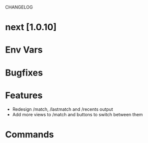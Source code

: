 
CHANGELOG


# next [1.0.10]

# Env Vars

# Bugfixes

# Features
- Redesign /match, /lastmatch and /recents output
- Add more views to /match and buttons to switch between them

# Commands
